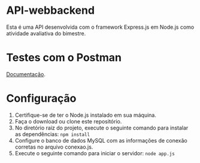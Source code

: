 # API-webbackend
Esta é uma API desenvolvida com o framework Express.js em Node.js como atividade avaliativa do bimestre.

# Testes com o Postman
[Documentação](https://documenter.getpostman.com/view/27631826/2s93m8xKxm).

# Configuração
1. Certifique-se de ter o Node.js instalado em sua máquina.
2. Faça o download ou clone este repositório.
3. No diretório raiz do projeto, execute o seguinte comando para instalar as dependências: ```npm install```
4. Configure o banco de dados MySQL com as informações de conexão corretas no arquivo conexao.js.
5. Execute o seguinte comando para iniciar o servidor: ```node app.js```

